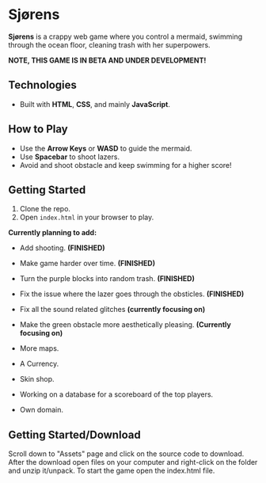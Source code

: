 # Sjørens

**Sjørens** is a crappy web game where you control a mermaid, swimming through the ocean floor, cleaning trash with her superpowers.

**NOTE, THIS GAME IS IN BETA AND UNDER DEVELOPMENT!**

## Technologies
- Built with **HTML**, **CSS**, and mainly **JavaScript**.

## How to Play
- Use the **Arrow Keys** or **WASD** to guide the mermaid.
- Use **Spacebar** to shoot lazers.
- Avoid and shoot obstacle and keep swimming for a higher score!

## Getting Started
1. Clone the repo.
2. Open `index.html` in your browser to play.

**Currently planning to add:**

- Add shooting. **(FINISHED)**
- Make game harder over time. **(FINISHED)**
- Turn the purple blocks into random trash. **(FINISHED)**
- Fix the issue where the lazer goes through the obsticles. **(FINISHED)**
  
- Fix all the sound related glitches **(currently focusing on)**
- Make the green obstacle more aesthetically pleasing.  **(Currently focusing on)**
- More maps.
- A Currency.
- Skin shop.
- Working on a database for a scoreboard of the top players.
- Own domain.




## Getting Started/Download
Scroll down to "Assets" page and click on the source code to download.
After the download open files on your computer and right-click on the folder and unzip it/unpack.
To start the game open the index.html file.
